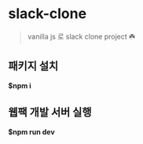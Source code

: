 # slack-clone

> vanilla js 로 slack clone project ☘️

## 패키지 설치

**$npm i**

## 웹팩 개발 서버 실행

**$npm run dev**
